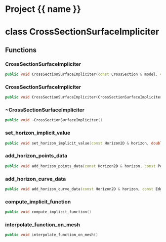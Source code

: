 <script setup>
import {useRoute} from 'vitepress'
const {path} = useRoute()
const tokens = path.split('/')
const words = tokens[2].split('-');
for (let i = 0; i < words.length; i++) {
    words[i] = words[i].charAt(0).toUpperCase() + words[i].slice(1);
    words[i] = words[i].replace('geode', 'Geode')
}
const name = words.join('-');
</script>
# Project {{ name }}

# class CrossSectionSurfaceImpliciter


## Functions

### CrossSectionSurfaceImpliciter

```cpp
public void CrossSectionSurfaceImpliciter(const CrossSection & model, const Surface2D & surface)
```


### CrossSectionSurfaceImpliciter

```cpp
public void CrossSectionSurfaceImpliciter(CrossSectionSurfaceImpliciter && surface_modeler)
```


### ~CrossSectionSurfaceImpliciter

```cpp
public void ~CrossSectionSurfaceImpliciter()
```


### set_horizon_implicit_value

```cpp
public void set_horizon_implicit_value(const Horizon2D & horizon, double implicit_value)
```


### add_horizon_points_data

```cpp
public void add_horizon_points_data(const Horizon2D & horizon, const PointSet2D & points_data, double weight)
```


### add_horizon_curve_data

```cpp
public void add_horizon_curve_data(const Horizon2D & horizon, const EdgedCurve2D & curve_data, double weight)
```


### compute_implicit_function

```cpp
public void compute_implicit_function()
```


### interpolate_function_on_mesh

```cpp
public void interpolate_function_on_mesh()
```




